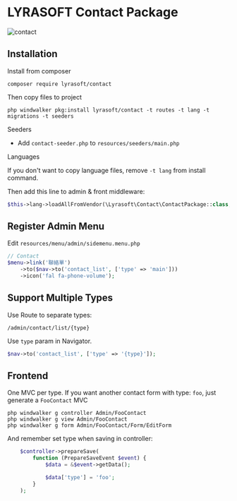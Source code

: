 # LYRASOFT Contact Package

![contact](https://user-images.githubusercontent.com/1639206/148685457-379396e3-6da4-4c73-9c75-130e4b128004.jpg)

## Installation

Install from composer

```shell
composer require lyrasoft/contact
```

Then copy files to project

```shell
php windwalker pkg:install lyrasoft/contact -t routes -t lang -t migrations -t seeders
```

Seeders

- Add `contact-seeder.php` to `resources/seeders/main.php`

Languages

If you don't want to copy language files, remove `-t lang` from install command.

Then add this line to admin & front middleware:

```php
$this->lang->loadAllFromVendor(\Lyrasoft\Contact\ContactPackage::class, 'ini');
```

## Register Admin Menu

Edit `resources/menu/admin/sidemenu.menu.php`

```php
// Contact
$menu->link('聯絡單')
    ->to($nav->to('contact_list', ['type' => 'main']))
    ->icon('fal fa-phone-volume');
```

## Support Multiple Types

Use Route to separate types:

```
/admin/contact/list/{type}
```

Use `type` param in Navigator.

```php
$nav->to('contact_list', ['type' => '{type}']);
```

## Frontend

One MVC per type. If you want another contact form with type: `foo`, just generate a `FooContact` MVC

```shell
php windwalker g controller Admin/FooContact
php windwalker g view Admin/FooContact
php windwalker g form Admin/FooContact/Form/EditForm
```

And remember set type when saving in controller:

```php
    $controller->prepareSave(
        function (PrepareSaveEvent $event) {
            $data = &$event->getData();

            $data['type'] = 'foo';
        }
    );
```
